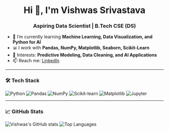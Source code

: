 <h1 align="center">Hi 👋, I'm Vishwas Srivastava</h1>
<h3 align="center">Aspiring Data Scientist | B.Tech CSE (DS)</h3>

- 🌱 I’m currently learning **Machine Learning, Data Visualization, and Python for AI**
- 📊 I work with **Pandas, NumPy, Matplotlib, Seaborn, Scikit-Learn**
- 🧠 Interests: **Predictive Modeling, Data Cleaning, and AI Applications**
- 📫 Reach me: [LinkedIn](https://www.linkedin.com/in/srivastavavishwas/)
---

### 🛠️ Tech Stack
![Python](https://img.shields.io/badge/Python-3776AB?style=for-the-badge&logo=python&logoColor=white)
![Pandas](https://img.shields.io/badge/Pandas-150458?style=for-the-badge&logo=pandas&logoColor=white)
![NumPy](https://img.shields.io/badge/Numpy-013243?style=for-the-badge&logo=numpy&logoColor=white)
![Scikit-learn](https://img.shields.io/badge/Scikit--Learn-F7931E?style=for-the-badge&logo=scikit-learn&logoColor=white)
![Matplotlib](https://img.shields.io/badge/Matplotlib-004B87?style=for-the-badge&logo=plotly&logoColor=white)
![Jupyter](https://img.shields.io/badge/Jupyter-F37626.svg?style=for-the-badge&logo=Jupyter&logoColor=white)

---

### 📈 GitHub Stats
![Vishwas's GitHub stats](https://github-readme-stats.vercel.app/api?username=Vishhwassri32&show_icons=true&theme=tokyonight)
![Top Languages](https://github-readme-stats.vercel.app/api/top-langs/?username=Vishhwassri32&layout=compact&theme=tokyonight)
